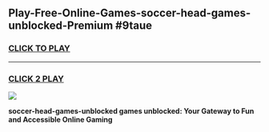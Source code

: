 
## Play-Free-Online-Games-soccer-head-games-unblocked-Premium #9taue
<h3>
<a href="https://premium.freeplayer.one?title=soccer-head-games-unblocked&ref=8M">CLICK TO PLAY</a></h3>
<hr>

<h3>
<a href="https://premium.freeplayer.one?title=soccer-head-games-unblocked&ref=8M">CLICK 2 PLAY</a>
  
</h3>

<a href="https://premium.freeplayer.one?title=soccer-head-games-unblocked&ref=8M"><img src="https://clearcache.store/games.png"></a>


**soccer-head-games-unblocked games unblocked: Your Gateway to Fun and Accessible Online Gaming**
